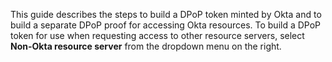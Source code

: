 This guide describes the steps to build a DPoP token minted by Okta and to build a separate DPoP proof for accessing Okta resources. To build a DPoP token for use when requesting access to other resource servers, select **Non-Okta resource server** from the dropdown menu on the right.

